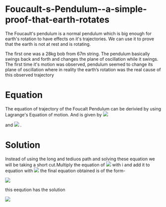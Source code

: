 # Foucault-s-Pendulum--a-simple-proof-that-earth-rotates
The Foucault's pendulum is a normal pendulum which is big enough for earth's rotation to have effects on it's trajectories. We can use it to prove that the earth is not at rest and is rotating.

The first one was a  28kg bob from 67m string. The pendulum basically swings back and forth and changes the plane of oscillation while it swings. The first time it's motion was observed, pendulum seemed to change its plane of oscillation where in reality the earth’s rotation was the real cause of this observed trajectory

# Equation 
The equation of trajectory of the Foucalt Pendulum can be derivied by using Lagrange's Equation of motion. And is given by
<img src="https://render.githubusercontent.com/render/math?math=\ddot{x} - 2\dot{y}\Omega\sin(\lambda) %2B\frac{gx}{l} = 0">

and 
<img src="https://render.githubusercontent.com/render/math?math=\ddot{y} %2B2\dot{x}\Omega\sin(\lambda) %2B\frac{gy}{l} = 0">
.

# Solution
Instead of using the long and tediuos path and solving these equation we will be taking a short cut.Multiply the equation of <img src="https://render.githubusercontent.com/render/math?math=\ddot{y}"> with i and add it to equation with <img src="https://render.githubusercontent.com/render/math?math=\ddot{x} ">
the final equation obtained is of the form-

<img src="https://render.githubusercontent.com/render/math?math=\ddot{p} %2B2i\dot{p}\Omega\sin(\lambda) %2B\frac{gp}{l} = 0">

this eeqution has the solution 


<img src="https://render.githubusercontent.com/render/math?math=p =( C_1 e^{i\sqrt{\frac{g}{l}}t}  %2BC_2 e^{-i\sqrt{\frac{g}{l}}t}) = e^{-i \Omega sin(\lambda)}" >
